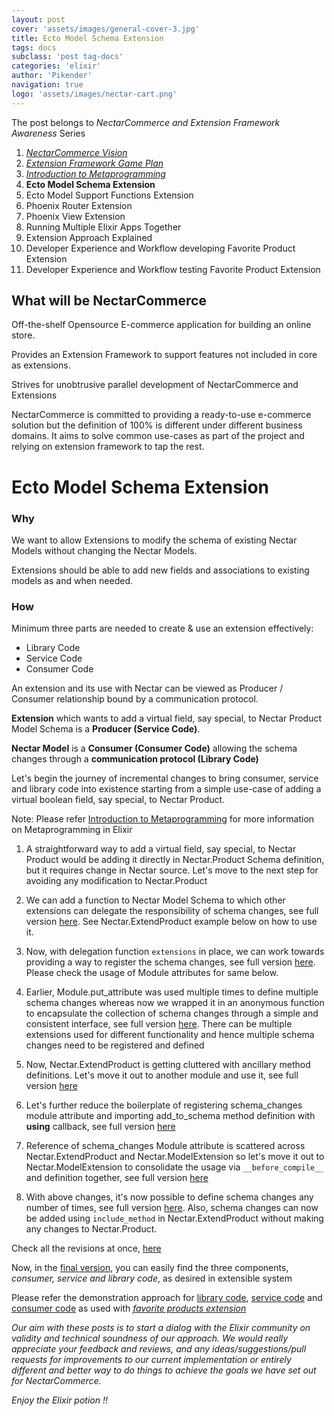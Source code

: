 ```yaml
---
layout: post
cover: 'assets/images/general-cover-3.jpg'
title: Ecto Model Schema Extension
tags: docs
subclass: 'post tag-docs'
categories: 'elixir'
author: 'Pikender'
navigation: true
logo: 'assets/images/nectar-cart.png'
---
```


>
The post belongs to _NectarCommerce and Extension Framework Awareness_ Series
>
1. _[NectarCommerce Vision](http://vinsol.com/blog/2016/04/08/nectarcommerce-vision/)_
1. _[Extension Framework Game Plan](http://vinsol.com/blog/2016/04/12/extension-framework-game-plan/)_
1. _[Introduction to Metaprogramming](http://vinsol.com/blog/2016/04/14/introduction-to-metaprogramming/)_
1. **Ecto Model Schema Extension**
1. Ecto Model Support Functions Extension
1. Phoenix Router Extension
1. Phoenix View Extension
1. Running Multiple Elixir Apps Together
1. Extension Approach Explained
1. Developer Experience and Workflow developing Favorite Product Extension
1. Developer Experience and Workflow testing Favorite Product Extension


## What will be NectarCommerce

>
Off-the-shelf Opensource E-commerce application for building an online store.
>
Provides an Extension Framework to support features not included in core as extensions.
>
Strives for unobtrusive parallel development of NectarCommerce and Extensions

NectarCommerce is committed to providing a ready-to-use e-commerce solution but the definition of 100% is different under different business domains. It aims to solve common use-cases as part of the project and relying on extension framework to tap the rest.

# Ecto Model Schema Extension

### Why

We want to allow Extensions to modify the schema of existing Nectar Models without changing the Nectar Models.

Extensions should be able to add new fields and associations to existing models as and when needed.

### How

Minimum three parts are needed to create & use an extension effectively:

- Library Code
- Service Code
- Consumer Code

An extension and its use with Nectar can be viewed as Producer / Consumer relationship bound by a communication protocol.

**Extension** which wants to add a virtual field, say special, to Nectar Product Model Schema is a **Producer (Service Code)**.

**Nectar Model** is a **Consumer (Consumer Code)** allowing the schema changes through a **communication protocol (Library Code)**

Let's begin the journey of incremental changes to bring consumer, service and library code into existence starting from a simple use-case of adding a virtual boolean field, say special, to Nectar Product.

>
Note: Please refer [Introduction to Metaprogramming](http://vinsol.com/blog/2016/04/14/introduction-to-metaprogramming/) for more information on Metaprogramming in Elixir

1.  A straightforward way to add a virtual field, say special, to Nectar Product would be adding it directly in Nectar.Product Schema definition, but it requires change in Nectar source. Let's move to the next step for avoiding any modification to Nectar.Product

    <script src="https://gist.github.com/pikender/f58b2208ae8951c7b13214bf320e8ec1/2faba2e7a14bb77cceec769ef676fd439244878d.js"></script>

    <script src="https://gist.github.com/pikender/bf89a77d2ed7c684dd0258d88e777cc0.js"></script>

1.  We can add a function to Nectar Model Schema to which other extensions can delegate the responsibility of schema changes, see full version [here](https://gist.github.com/pikender/f58b2208ae8951c7b13214bf320e8ec1/5f4ada57be942f8dce713cf4c6c0d6761a7632a0). See Nectar.ExtendProduct example below on how to use it.

    <script src="https://gist.github.com/pikender/cb43c04937fbb95b289bfa43d8dfab08/867502fb2218c41b6495bf318fab527a8a185193.js"></script>

    <script src="https://gist.github.com/pikender/bf89a77d2ed7c684dd0258d88e777cc0.js"></script>

1.  Now, with delegation function `extensions` in place, we can work towards providing a way to register the schema changes, see full version [here](https://gist.github.com/pikender/f58b2208ae8951c7b13214bf320e8ec1/d2b931acb891d74014d2c5f6a1996f69c222e01c). Please check the usage of Module attributes for same below.

    <script src="https://gist.github.com/pikender/cb43c04937fbb95b289bfa43d8dfab08/51619c29cf3a741c85b64e8e6e6ee254457393c5.js"></script>

    <script src="https://gist.github.com/pikender/bf89a77d2ed7c684dd0258d88e777cc0.js"></script>

1.  Earlier, Module.put_attribute was used multiple times to define multiple schema changes whereas now we wrapped it in an anonymous function to encapsulate the collection of schema changes through a simple and consistent interface, see full version [here](https://gist.github.com/pikender/f58b2208ae8951c7b13214bf320e8ec1/3312acebeb9edec66e61da2ad447f7b18d5a9c8e). There can be multiple extensions used for different functionality and hence multiple schema changes need to be registered and defined

    <script src="https://gist.github.com/pikender/cb43c04937fbb95b289bfa43d8dfab08/a1390db765a519334926834da392db90b70a2e84.js"></script>

    <script src="https://gist.github.com/pikender/bf89a77d2ed7c684dd0258d88e777cc0.js"></script>

1.  Now, Nectar.ExtendProduct is getting cluttered with ancillary method definitions. Let's move it out to another module and use it, see full version [here](https://gist.github.com/pikender/f58b2208ae8951c7b13214bf320e8ec1/4d3d831a6541e1e0c8ffeca4bbf44fbff579da35)

    <script src="https://gist.github.com/pikender/cb43c04937fbb95b289bfa43d8dfab08/3323216f040a457e2a23dab6715be545dfa001e6.js"></script>

    <script src="https://gist.github.com/pikender/bf89a77d2ed7c684dd0258d88e777cc0.js"></script>

1.  Let's further reduce the boilerplate of registering schema_changes module attribute and importing add_to_schema method definition with __using__ callback, see full version [here](https://gist.github.com/pikender/f58b2208ae8951c7b13214bf320e8ec1/3e16ffe09593e53a8ca598df821dd260f92c4856)

    <script src="https://gist.github.com/pikender/cb43c04937fbb95b289bfa43d8dfab08/bce26efc97a14745007ed06a2bf29c52e95965af.js"></script>

    <script src="https://gist.github.com/pikender/bf89a77d2ed7c684dd0258d88e777cc0.js"></script>

1.  Reference of schema_changes Module attribute is scattered across Nectar.ExtendProduct and Nectar.ModelExtension so let's move it out to Nectar.ModelExtension to consolidate the usage via `__before_compile__` and definition together, see full version [here](https://gist.github.com/pikender/f58b2208ae8951c7b13214bf320e8ec1/3f09764e15098234e8b8d43361d403a4e8d370a2)

    <script src="https://gist.github.com/pikender/cb43c04937fbb95b289bfa43d8dfab08/abd73fd87467c23c6d8a9ab262cc50306356f3d7.js"></script>

    <script src="https://gist.github.com/pikender/bf89a77d2ed7c684dd0258d88e777cc0.js"></script>

1.  With above changes, it's now possible to define schema changes any number of times, see full version [here](https://gist.github.com/pikender/f58b2208ae8951c7b13214bf320e8ec1). Also, schema changes can now be added using `include_method` in Nectar.ExtendProduct without making any changes to Nectar.Product.

    <script src="https://gist.github.com/pikender/cb43c04937fbb95b289bfa43d8dfab08/518fae3a31366e82b12270cf8d60139dff86b3a4.js"></script>

    <script src="https://gist.github.com/pikender/bf89a77d2ed7c684dd0258d88e777cc0.js"></script>

Check all the revisions at once, [here](https://gist.github.com/pikender/f58b2208ae8951c7b13214bf320e8ec1/revisions)

Now, in the [final version](https://gist.github.com/pikender/f58b2208ae8951c7b13214bf320e8ec1), you can easily find the three components, _consumer, service and library code_, as desired in extensible system

<script src="https://gist.github.com/pikender/f58b2208ae8951c7b13214bf320e8ec1.js"></script>

Please refer the demonstration approach for [library code](https://github.com/vinsol/nectarcommerce/pull/47/files#diff-74d3196217ad3f55a684e7695a212bc0R1), [service code](https://github.com/vinsol/nectarcommerce/pull/47/files#diff-1d4fe030d5ab0511fa7e328d362f6e40R1) and [consumer code](https://github.com/vinsol/nectarcommerce/pull/47/files#diff-0510341225f9ecf3aef12f6c9181f0d8R21) as used with _[favorite products extension](https://github.com/vinsol/nectarcommerce/pull/47/files#diff-3d8e34555d30c9e6493acb096f42207cR1)_

>
_Our aim with these posts is to start a dialog with the Elixir community on validity and technical soundness of our approach. We would really appreciate your feedback and reviews, and any ideas/suggestions/pull requests for improvements to our current implementation or entirely different and better way to do things to achieve the goals we have set out for NectarCommerce._

_Enjoy the Elixir potion !!_
